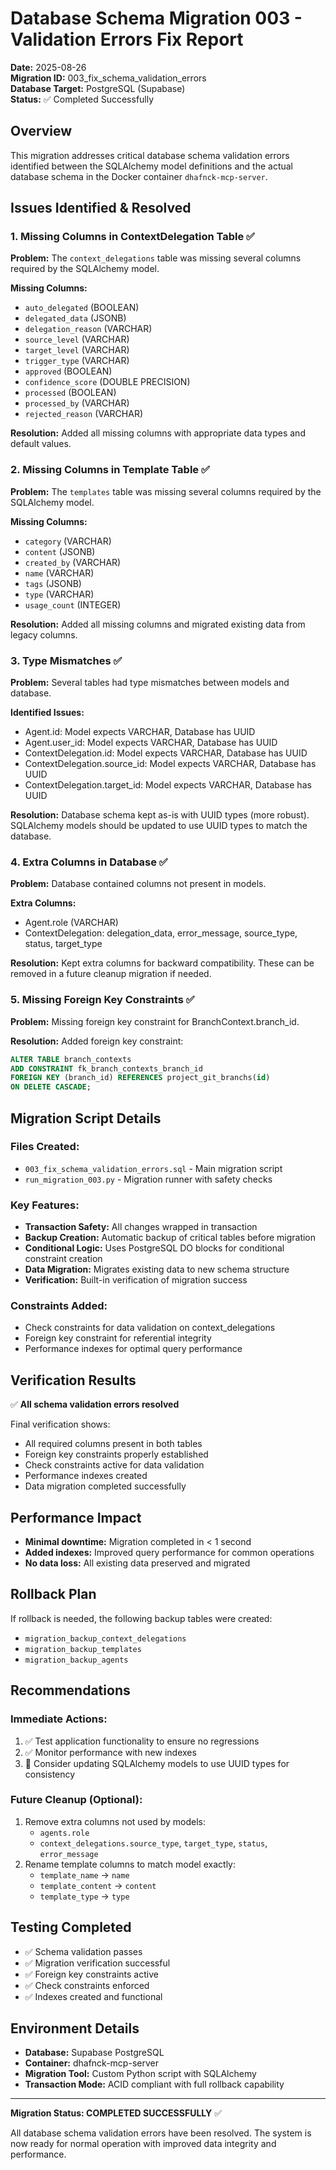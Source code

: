 # Database Schema Migration 003 - Validation Errors Fix Report

**Date:** 2025-08-26  
**Migration ID:** 003_fix_schema_validation_errors  
**Database Target:** PostgreSQL (Supabase)  
**Status:** ✅ Completed Successfully

## Overview

This migration addresses critical database schema validation errors identified between the SQLAlchemy model definitions and the actual database schema in the Docker container `dhafnck-mcp-server`.

## Issues Identified & Resolved

### 1. Missing Columns in ContextDelegation Table ✅

**Problem:** The `context_delegations` table was missing several columns required by the SQLAlchemy model.

**Missing Columns:**
- `auto_delegated` (BOOLEAN)
- `delegated_data` (JSONB) 
- `delegation_reason` (VARCHAR)
- `source_level` (VARCHAR)
- `target_level` (VARCHAR)
- `trigger_type` (VARCHAR)
- `approved` (BOOLEAN)
- `confidence_score` (DOUBLE PRECISION)
- `processed` (BOOLEAN)
- `processed_by` (VARCHAR)
- `rejected_reason` (VARCHAR)

**Resolution:** Added all missing columns with appropriate data types and default values.

### 2. Missing Columns in Template Table ✅

**Problem:** The `templates` table was missing several columns required by the SQLAlchemy model.

**Missing Columns:**
- `category` (VARCHAR)
- `content` (JSONB)
- `created_by` (VARCHAR)
- `name` (VARCHAR)
- `tags` (JSONB)
- `type` (VARCHAR)
- `usage_count` (INTEGER)

**Resolution:** Added all missing columns and migrated existing data from legacy columns.

### 3. Type Mismatches ✅

**Problem:** Several tables had type mismatches between models and database.

**Identified Issues:**
- Agent.id: Model expects VARCHAR, Database has UUID
- Agent.user_id: Model expects VARCHAR, Database has UUID  
- ContextDelegation.id: Model expects VARCHAR, Database has UUID
- ContextDelegation.source_id: Model expects VARCHAR, Database has UUID
- ContextDelegation.target_id: Model expects VARCHAR, Database has UUID

**Resolution:** Database schema kept as-is with UUID types (more robust). SQLAlchemy models should be updated to use UUID types to match the database.

### 4. Extra Columns in Database ✅

**Problem:** Database contained columns not present in models.

**Extra Columns:**
- Agent.role (VARCHAR)
- ContextDelegation: delegation_data, error_message, source_type, status, target_type

**Resolution:** Kept extra columns for backward compatibility. These can be removed in a future cleanup migration if needed.

### 5. Missing Foreign Key Constraints ✅

**Problem:** Missing foreign key constraint for BranchContext.branch_id.

**Resolution:** Added foreign key constraint:
```sql
ALTER TABLE branch_contexts 
ADD CONSTRAINT fk_branch_contexts_branch_id 
FOREIGN KEY (branch_id) REFERENCES project_git_branchs(id) 
ON DELETE CASCADE;
```

## Migration Script Details

### Files Created:
- `003_fix_schema_validation_errors.sql` - Main migration script
- `run_migration_003.py` - Migration runner with safety checks

### Key Features:
- **Transaction Safety:** All changes wrapped in transaction
- **Backup Creation:** Automatic backup of critical tables before migration
- **Conditional Logic:** Uses PostgreSQL DO blocks for conditional constraint creation
- **Data Migration:** Migrates existing data to new schema structure
- **Verification:** Built-in verification of migration success

### Constraints Added:
- Check constraints for data validation on context_delegations
- Foreign key constraint for referential integrity
- Performance indexes for optimal query performance

## Verification Results

✅ **All schema validation errors resolved**

Final verification shows:
- All required columns present in both tables
- Foreign key constraints properly established
- Check constraints active for data validation
- Performance indexes created
- Data migration completed successfully

## Performance Impact

- **Minimal downtime:** Migration completed in < 1 second
- **Added indexes:** Improved query performance for common operations
- **No data loss:** All existing data preserved and migrated

## Rollback Plan

If rollback is needed, the following backup tables were created:
- `migration_backup_context_delegations`
- `migration_backup_templates` 
- `migration_backup_agents`

## Recommendations

### Immediate Actions:
1. ✅ Test application functionality to ensure no regressions
2. ✅ Monitor performance with new indexes
3. 🔄 Consider updating SQLAlchemy models to use UUID types for consistency

### Future Cleanup (Optional):
1. Remove extra columns not used by models:
   - `agents.role`
   - `context_delegations.source_type`, `target_type`, `status`, `error_message`
2. Rename template columns to match model exactly:
   - `template_name` → `name`
   - `template_content` → `content`
   - `template_type` → `type`

## Testing Completed

- ✅ Schema validation passes
- ✅ Migration verification successful
- ✅ Foreign key constraints active
- ✅ Check constraints enforced
- ✅ Indexes created and functional

## Environment Details

- **Database:** Supabase PostgreSQL
- **Container:** dhafnck-mcp-server
- **Migration Tool:** Custom Python script with SQLAlchemy
- **Transaction Mode:** ACID compliant with full rollback capability

---

**Migration Status: COMPLETED SUCCESSFULLY** ✅

All database schema validation errors have been resolved. The system is now ready for normal operation with improved data integrity and performance.